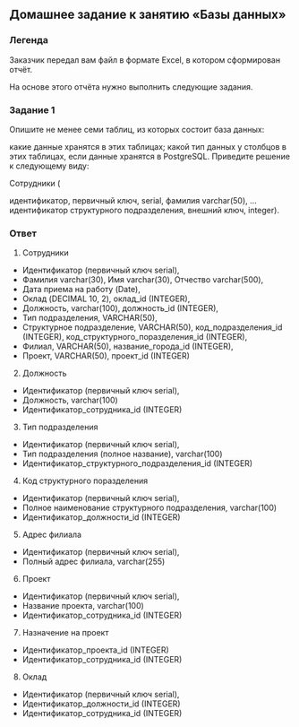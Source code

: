 ## Домашнее задание к занятию «Базы данных»
### Легенда
Заказчик передал вам файл в формате Excel, в котором сформирован отчёт.

На основе этого отчёта нужно выполнить следующие задания.

### Задание 1
Опишите не менее семи таблиц, из которых состоит база данных:

какие данные хранятся в этих таблицах;
какой тип данных у столбцов в этих таблицах, если данные хранятся в PostgreSQL.
Приведите решение к следующему виду:

Сотрудники (

идентификатор, первичный ключ, serial,
фамилия varchar(50),
...
идентификатор структурного подразделения, внешний ключ, integer).

### Ответ

1. Сотрудники

- Идентификатор (первичный ключ serial),
- Фамилия varchar(30), Имя varchar(30), Отчество varchar(500),
- Дата приема на работу (Date),
- Оклад (DECIMAL 10, 2), оклад_id (INTEGER),
- Должность, varchar(100), должность_id (INTEGER),
- Тип подразделения, VARCHAR(50), 
- Структурное подразделение, VARCHAR(50), код_подразделения_id (INTEGER), код_структурного_поразделения_id (INTEGER),
- Филиал, VARCHAR(50), название_города_id (INTEGER), 
- Проект, VARCHAR(50), проект_id (INTEGER)

2. Должность
- Идентификатор (первичный ключ serial),
- Должность, varchar(100)
- Идентификатор_сотрудника_id (INTEGER)

3. Тип подразделения
- Идентификатор (первичный ключ serial),
- Тип подразделения (полное название), varchar(100)
- Идентификатор_структурного_подразделения_id (INTEGER)

4. Код структурного поразделения
- Идентификатор (первичный ключ serial),
- Полное наименование структурного подразделения, varchar(100)
- Идентификатор_должности_id (INTEGER)

5. Адрес филиала
- Идентификатор (первичный ключ serial),
- Полный адрес филиала, varchar(255)

6. Проект
- Идентификатор (первичный ключ serial),
- Название проекта, varchar(100)
- Идентификатор_сотрудника_id (INTEGER)

7. Назначение на проект
- Идентификатор_проекта_id (INTEGER)
- Идентификатор_сотрудника_id (INTEGER)

8. Оклад
- Идентификатор (первичный ключ serial),
- Идентификатор_должности_id (INTEGER)
- Идентификатор_сотрудника_id (INTEGER)
